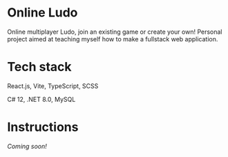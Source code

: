 
# Online Ludo

Online multiplayer Ludo, join an existing game or create your own! Personal project aimed at teaching myself how to make a fullstack web application.

# Tech stack
React.js, Vite, TypeScript, SCSS

C# 12, .NET 8.0, MySQL

# Instructions
*Coming soon!*
